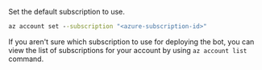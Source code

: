Set the default subscription to use.

```cmd
az account set --subscription "<azure-subscription-id>"
```

If you aren't sure which subscription to use for deploying the bot, you can view the list of subscriptions for your account by using `az account list` command. 
